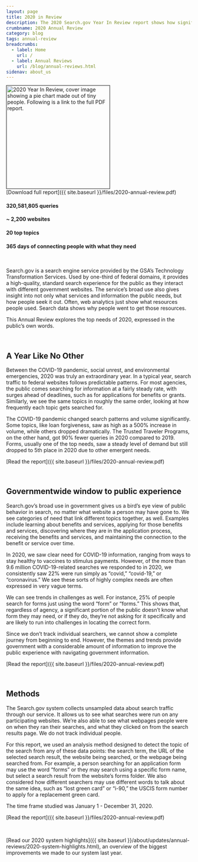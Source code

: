 ```yaml
---
layout: page
title: 2020 in Review
description: The 2020 Search.gov Year In Review report shows how significantly the COVID-19 pandemic affected how the public sought information and services from the government.
crumbname: 2020 Annual Review
category: blog
tags: annual-review
breadcrumbs:
  - label: Home
    url: /
  - label: Annual Reviews
    url: /blog/annual-reviews.html
sidenav: about_us
---
```

<span><a href="{{ site.baseurl }}/files/2020-annual-review.pdf"><img 
  src="{{ site.baseurl }}/assets/img/site/2020-annual-review-cover.png"
  alt="2020 Year In Review, cover image showing a pie chart made out of tiny people. Following is a link to the full PDF report." style="width:280px;border:1px solid #333333;"></a><br />
[Download full report]({{ site.baseurl }}/files/2020-annual-review.pdf)
</span>
<br />
	
#### **320,581,805** queries
#### **~ 2,200** websites
#### **20** top topics
#### **365 days** of connecting people with what they need

<br />

Search.gov is a search engine service provided by the GSA’s Technology Transformation Services. Used by one-third of federal domains, it provides a high-quality, standard search experience for the public as they interact with different government websites. The service’s broad use also gives insight into not only what services and information the public needs, but how people seek it out. Often, web analytics just show what resources people used. Search data shows why people went to get those resources.

This Annual Review explores the top needs of 2020, expressed in the public’s own words.

<br />

## A Year Like No Other

Between the COVID-19 pandemic, social unrest, and environmental emergencies, 2020 was truly an extraordinary year. In a typical year, search traffic to federal websites follows predictable patterns. For most agencies, the public comes searching for information at a fairly steady rate, with surges ahead of deadlines, such as for applications for benefits or grants. Similarly, we see the same topics in roughly the same order, looking at how frequently each topic gets searched for. 

The COVID-19 pandemic changed search patterns and volume significantly. Some topics, like loan forgiveness, saw as high as a 500% increase in volume, while others dropped dramatically. The Trusted Traveler Programs, on the other hand, got 90% fewer queries in 2020 compared to 2019. Forms, usually one of the top needs, saw a steady level of demand but still dropped to 5th place in 2020 due to other emergent needs.

[Read the report]({{ site.baseurl }}/files/2020-annual-review.pdf)

<br />

## Governmentwide window to public experience

Search.gov’s broad use in government gives us a bird’s eye view of public behavior in search, no matter what website a person may have gone to. We see categories of need that link different topics together, as well. Examples include learning about benefits and services, applying for those benefits and services, discovering where they are in the application process, receiving the benefits and services, and maintaining the connection to the benefit or service over time.

In 2020, we saw clear need for COVID-19 information, ranging from ways to stay healthy to vaccines to stimulus payments. However, of the more than 9.6 million COVID-19-related searches we responded to in 2020, we consistently saw 22% were run simply as “covid,” “covid-19,” or “coronavirus.” We see these sorts of highly complex needs are often expressed in very vague terms.

We can see trends in challenges as well. For instance, 25% of people search for forms just using the word “form” or “forms.” This shows that, regardless of agency, a significant portion of the public doesn’t know what form they may need, or if they do, they’re not asking for it specifically and are likely to run into challenges in locating the correct form.

Since we don’t track individual searchers, we cannot show a complete journey from beginning to end. However, the themes and trends provide government with a considerable amount of information to improve the public experience with navigating government information.

[Read the report]({{ site.baseurl }}/files/2020-annual-review.pdf)

<br />

## Methods

The Search.gov system collects unsampled data about search traffic through our service. It allows us to see what searches were run on any participating websites. We’re also able to see what webpages people were on when they ran their searches, and what they clicked on from the search results page. We do not track individual people.

For this report, we used an analysis method designed to detect the topic of the search from any of these data points: the search term, the URL of the selected search result, the website being searched, or the webpage being searched from. For example, a person searching for an application form may use the word “forms” or they may search using a specific form name, but select a search result from the website’s forms folder. We also considered how different searchers may use different words to talk about the same idea, such as “lost green card” or “i-90,” the USCIS form number to apply for a replacement green card.

The time frame studied was January 1 - December 31, 2020. 

[Read the report]({{ site.baseurl }}/files/2020-annual-review.pdf)

<br />

[Read our 2020 system highlights]({{ site.baseurl }}/about/updates/annual-reviews/2020-system-highlights.html), an overview of the biggest improvements we made to our system last year.